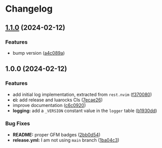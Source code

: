 # Changelog

## [1.1.0](https://github.com/NTBBloodbath/logging.nvim/compare/v1.0.0...v1.1.0) (2024-02-12)


### Features

* bump version ([a4c089a](https://github.com/NTBBloodbath/logging.nvim/commit/a4c089a612701fc8cd73a15feecaabb072c165a6))

## 1.0.0 (2024-02-12)


### Features

* add initial log implementation, extracted from `rest.nvim` ([f370080](https://github.com/NTBBloodbath/logging.nvim/commit/f370080abbb22ee7d5960353c033cfe6fe88bcac))
* **ci:** add release and luarocks CIs ([7ecae26](https://github.com/NTBBloodbath/logging.nvim/commit/7ecae26fa559e9ec764093a4a82ed66ee6ac3743))
* improve documentation ([c6c0920](https://github.com/NTBBloodbath/logging.nvim/commit/c6c0920d6d39b7944a3f863e750d337545e0e380))
* **logging:** add a `_VERSION` constant value in the `logger` table ([b1930dd](https://github.com/NTBBloodbath/logging.nvim/commit/b1930dd5ae48256b48b1ec564c0e6532cfb87fff))


### Bug Fixes

* **README:** proper GFM badges ([2bb0d54](https://github.com/NTBBloodbath/logging.nvim/commit/2bb0d54b683059a4899ed8ac60037f0fa8ad6528))
* **release.yml:** I am not using `main` branch ([1ba04c3](https://github.com/NTBBloodbath/logging.nvim/commit/1ba04c346e50130c14a343deb5d23620810aa4fc))
